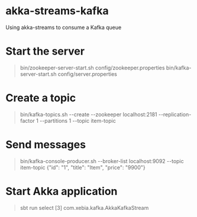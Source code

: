 akka-streams-kafka
==================

Using akka-streams to consume a Kafka queue

Start the server
================
> bin/zookeeper-server-start.sh config/zookeeper.properties
> bin/kafka-server-start.sh config/server.properties

Create a topic
==============
> bin/kafka-topics.sh --create --zookeeper localhost:2181 --replication-factor 1 --partitions 1 --topic item-topic

Send messages
=============
> bin/kafka-console-producer.sh --broker-list localhost:9092 --topic item-topic
{"id": "1", "title": "Item", "price": "9900"}

Start Akka application
======================
> sbt run
select [3] com.xebia.kafka.AkkaKafkaStream
